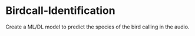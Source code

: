 # Birdcall-Identification
Create a ML/DL model to predict the species of the bird calling in the audio.
